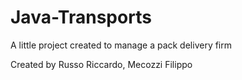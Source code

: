 # Java-Transports
A little project created to manage a pack delivery firm

Created by Russo Riccardo, Mecozzi Filippo
